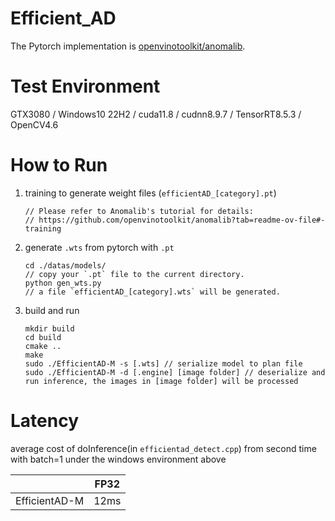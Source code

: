 # Efficient_AD

The Pytorch implementation is [openvinotoolkit/anomalib](https://github.com/openvinotoolkit/anomalib).

# Test Environment

GTX3080 / Windows10 22H2 / cuda11.8 / cudnn8.9.7 / TensorRT8.5.3 / OpenCV4.6

# How to Run

1. training to generate weight files (`efficientAD_[category].pt`)

   ```
   // Please refer to Anomalib's tutorial for details:
   // https://github.com/openvinotoolkit/anomalib?tab=readme-ov-file#-training
   ```

2. generate `.wts` from pytorch with `.pt`

   ```
   cd ./datas/models/
   // copy your `.pt` file to the current directory.
   python gen_wts.py
   // a file `efficientAD_[category].wts` will be generated.
   ```

3. build and run

   ```
   mkdir build
   cd build
   cmake ..
   make
   sudo ./EfficientAD-M -s [.wts] // serialize model to plan file
   sudo ./EfficientAD-M -d [.engine] [image folder] // deserialize and run inference, the images in [image folder] will be processed
   ```



# Latency

average cost of doInference(in `efficientad_detect.cpp`) from second time with batch=1 under the windows environment above

|               | FP32 |
| :-----------: | :--: |
| EfficientAD-M | 12ms |
